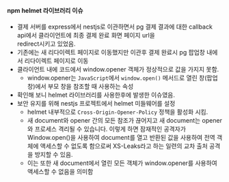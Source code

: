 #### npm helmet 라이브러리 이슈

- 결제 서버를 express에서 nestjs로 이관하면서 pg 결제 결과에 대한 callback api에서 클라이언트에 최종 결제 완료 화면 페이지 url을  
redirect시키고 있었음.
- 기존에는 새 리다이렉트 페이지로 이동했지만 이관후 결제 완료시 pg 팝업창 내에서 리다이렉트 페이지로 이동
- 클라이언트 내에 코드에서 window.opener 객체가 정상적으로 값을 가지지 못함.
  - window.opener는 `JavaScript`에서 `window.open()` 메서드로 열린 창(팝업 창)에서 부모 창을 참조할 때 사용하는 속성
- 확인해 보니 helmet 라이브러리를 사용한후에 발생한 이슈였음.
- 보안 유지를 위해 nestjs 프로젝트에서 helmet 미들웨어를 설정
  - helmet 내부적으로 `Cross-Origin-Opener-Policy` 정책을 활성화 시킴.
  - 새 document와 opener 간의 모든 참조가 끊어지고 새 document는 opener와 프로세스 격리될 수 있습니다. 이렇게 하면 잠재적인 공격자가 Window.open()을 사용하여 document를 열고 반환된 값을 사용하여 전역 객체에 액세스할 수 없도록 함으로써 XS-Leaks라고 하는 일련의 교차 출처 공격을 방지할 수 있음.
  - 이는 또한 새 document에서 열린 모든 객체가 window.opener를 사용하여 액세스할 수 없음을 의미함

